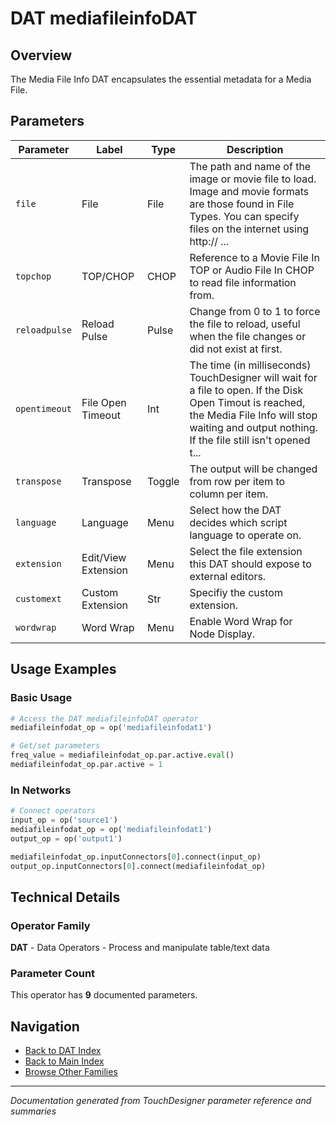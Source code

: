 # DAT mediafileinfoDAT

## Overview

The Media File Info DAT encapsulates the essential metadata for a Media File.

## Parameters

| Parameter | Label | Type | Description |
|-----------|-------|------|-------------|
| `file` | File | File | The path and name of the image or movie file to load. Image and movie formats are those found in File Types.  You can specify files on the internet using http:// ... |
| `topchop` | TOP/CHOP | CHOP | Reference to a Movie File In TOP or Audio File In CHOP to read file information from. |
| `reloadpulse` | Reload Pulse | Pulse | Change from 0 to 1 to force the file to reload, useful when the file changes or did not exist at first. |
| `opentimeout` | File Open Timeout | Int | The time (in milliseconds) TouchDesigner will wait for a file to open. If the Disk Open Timout is reached, the Media File Info will stop waiting and output nothing. If the file still isn't opened t... |
| `transpose` | Transpose | Toggle | The output will be changed from row per item to column per item. |
| `language` | Language | Menu | Select how the DAT decides which script language to operate on. |
| `extension` | Edit/View Extension | Menu | Select the file extension this DAT should expose to external editors. |
| `customext` | Custom Extension | Str | Specifiy the custom extension. |
| `wordwrap` | Word Wrap | Menu | Enable Word Wrap for Node Display. |

## Usage Examples

### Basic Usage

```python
# Access the DAT mediafileinfoDAT operator
mediafileinfodat_op = op('mediafileinfodat1')

# Get/set parameters
freq_value = mediafileinfodat_op.par.active.eval()
mediafileinfodat_op.par.active = 1
```

### In Networks

```python
# Connect operators
input_op = op('source1')
mediafileinfodat_op = op('mediafileinfodat1')
output_op = op('output1')

mediafileinfodat_op.inputConnectors[0].connect(input_op)
output_op.inputConnectors[0].connect(mediafileinfodat_op)
```

## Technical Details

### Operator Family

**DAT** - Data Operators - Process and manipulate table/text data

### Parameter Count

This operator has **9** documented parameters.

## Navigation

- [Back to DAT Index](../DAT/DAT_INDEX.md)
- [Back to Main Index](../OPERATORS_INDEX.md)
- [Browse Other Families](../OPERATORS_INDEX.md#quick-navigation)

---
*Documentation generated from TouchDesigner parameter reference and summaries*
